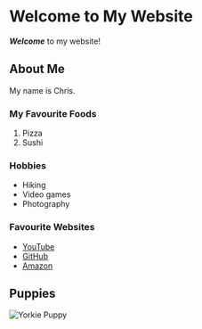 # Welcome to My Website

***Welcome*** to my website!

## About Me

My name is Chris.

### My Favourite Foods

1. Pizza
2. Sushi

### Hobbies

- Hiking
- Video games
- Photography

### Favourite Websites

- [YouTube](https://youtube.com)
- [GitHub](https://github.com)
- [Amazon](https://amazon.ca)

<!-- This is a comment -->

## Puppies

![Yorkie Puppy](https://www.publicdomainpictures.net/pictures/30000/velka/yorkie-puppy.jpg)
